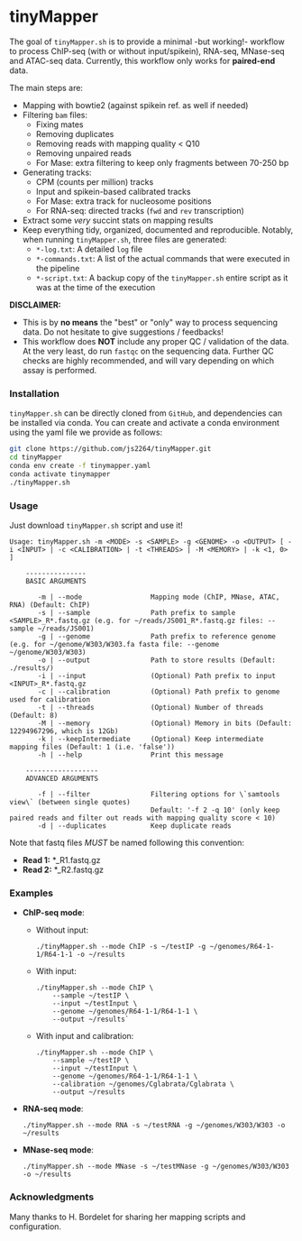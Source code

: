 # tinyMapper 

The goal of `tinyMapper.sh` is to provide a minimal -but working!- workflow to process ChIP-seq (with or without input/spikein), RNA-seq, MNase-seq and ATAC-seq data. Currently, this workflow only works for **paired-end** data. 

The main steps are: 

- Mapping with bowtie2 (against spikein ref. as well if needed)
- Filtering `bam` files: 
    - Fixing mates
    - Removing duplicates
    - Removing reads with mapping quality < Q10
    - Removing unpaired reads
    - For Mase: extra filtering to keep only fragments between 70-250 bp
- Generating tracks: 
    - CPM (counts per million) tracks
    - Input and spikein-based calibrated tracks 
    - For Mase: extra track for nucleosome positions
    - For RNA-seq: directed tracks (`fwd` and `rev` transcription)
- Extract some *very* succint stats on mapping results
- Keep everything tidy, organized, documented and reproducible. Notably, when running `tinyMapper.sh`, three files are generated: 
    - `*-log.txt`: A detailed `log` file
    - `*-commands.txt`: A list of the actual commands that were executed in the pipeline
    - `*-script.txt`: A backup copy of the `tinyMapper.sh` entire script as it was at the time of the execution

**DISCLAIMER:** 

- This is by **no means** the "best" or "only" way to process sequencing data. Do not hesitate to give suggestions / feedbacks!
- This workflow does **NOT** include any proper QC / validation of the data. At the very least, do run `fastqc` on the sequencing data. Further QC checks are highly recommended, and will vary depending on which assay is performed. 

### Installation

`tinyMapper.sh` can be directly cloned from `GitHub`, and dependencies can be installed via conda. 
You can create and activate a conda environment using the yaml file we provide as follows:

```sh
git clone https://github.com/js2264/tinyMapper.git
cd tinyMapper
conda env create -f tinymapper.yaml
conda activate tinymapper
./tinyMapper.sh
```

### Usage 

Just download `tinyMapper.sh` script and use it!

```
Usage: tinyMapper.sh -m <MODE> -s <SAMPLE> -g <GENOME> -o <OUTPUT> [ -i <INPUT> | -c <CALIBRATION> | -t <THREADS> | -M <MEMORY> | -k <1, 0> ]

    ---------------
    BASIC ARGUMENTS

       -m | --mode                 Mapping mode (ChIP, MNase, ATAC, RNA) (Default: ChIP)
       -s | --sample               Path prefix to sample <SAMPLE>_R*.fastq.gz (e.g. for ~/reads/JS001_R*.fastq.gz files: --sample ~/reads/JS001)
       -g | --genome               Path prefix to reference genome (e.g. for ~/genome/W303/W303.fa fasta file: --genome ~/genome/W303/W303)
       -o | --output               Path to store results (Default: ./results/)
       -i | --input                (Optional) Path prefix to input <INPUT>_R*.fastq.gz
       -c | --calibration          (Optional) Path prefix to genome used for calibration
       -t | --threads              (Optional) Number of threads (Default: 8)
       -M | --memory               (Optional) Memory in bits (Default: 12294967296, which is 12Gb)
       -k | --keepIntermediate     (Optional) Keep intermediate mapping files (Default: 1 (i.e. 'false'))
       -h | --help                 Print this message

    ------------------
    ADVANCED ARGUMENTS

       -f | --filter               Filtering options for \`samtools view\` (between single quotes)
                                   Default: '-f 2 -q 10' (only keep paired reads and filter out reads with mapping quality score < 10)
       -d | --duplicates           Keep duplicate reads
```

Note that fastq files *MUST* be named following this convention:
   
- **Read 1:** \*_R1.fastq.gz
- **Read 2:** \*_R2.fastq.gz

### Examples

* **ChIP-seq mode**:

    - Without input:               

        ```
        ./tinyMapper.sh --mode ChIP -s ~/testIP -g ~/genomes/R64-1-1/R64-1-1 -o ~/results
        ```
    
    - With input:

        ```
        ./tinyMapper.sh --mode ChIP \
            --sample ~/testIP \
            --input ~/testInput \
            --genome ~/genomes/R64-1-1/R64-1-1 \
            --output ~/results`
        ```
    
    - With input and calibration:

        ```
        ./tinyMapper.sh --mode ChIP \
            --sample ~/testIP \
            --input ~/testInput \
            --genome ~/genomes/R64-1-1/R64-1-1 \
            --calibration ~/genomes/Cglabrata/Cglabrata \
            --output ~/results
        ```
    
* **RNA-seq mode**:

    ```
    ./tinyMapper.sh --mode RNA -s ~/testRNA -g ~/genomes/W303/W303 -o ~/results
    ```

* **MNase-seq mode**:

    ```
    ./tinyMapper.sh --mode MNase -s ~/testMNase -g ~/genomes/W303/W303 -o ~/results
    ```

### Acknowledgments

Many thanks to H. Bordelet for sharing her mapping scripts and configuration. 
